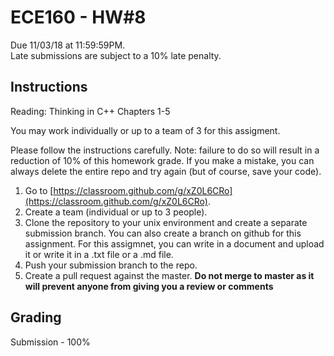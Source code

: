 # ECE160 - HW#8

Due 11/03/18 at 11:59:59PM.  
Late submissions are subject to a 10% late penalty.  

## Instructions

Reading: Thinking in C++ Chapters 1-5

You may work individually or up to a team of 3 for this assigment.

Please follow the instructions carefully. Note: failure to do so will result in a reduction of 10% of this homework grade. If you make a mistake, you can always delete the entire repo and try again (but of course, save your code).  
1. Go to [https://classroom.github.com/g/xZ0L6CRo](https://classroom.github.com/g/xZ0L6CRo).  
2. Create a team (individual or up to 3 people).  
3. Clone the repository to your unix environment and create a separate submission branch. You can also create a branch on github for this assignment. For this assigmnet, you can write in a document and upload it or write it in a .txt file or a .md file.
4. Push your submission branch to the repo.
5. Create a pull request against the master. **Do not merge to master as it will prevent anyone from giving you a review or comments**

## Grading

Submission - 100%

